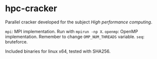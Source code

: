 # hpc-cracker

Parallel cracker developed for the subject *High performance computing*.

```mpi```: MPI implementation. Run with ```mpirun -np X```.
```openmp```: OpenMP implementation. Remember to change ```OMP_NUM_THREADS``` variable.
```seq```: bruteforce.

Included binaries for linux x64, tested with SHA256.

